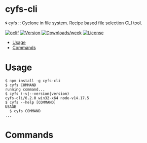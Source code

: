 cyfs-cli
========

🌀 cyfs :: Cyclone in file system. Recipe based file selection CLI tool.

[![oclif](https://img.shields.io/badge/cli-oclif-brightgreen.svg)](https://oclif.io)
[![Version](https://img.shields.io/npm/v/cyfs-cli.svg)](https://npmjs.org/package/cyfs-cli)
[![Downloads/week](https://img.shields.io/npm/dw/cyfs-cli.svg)](https://npmjs.org/package/cyfs-cli)
[![License](https://img.shields.io/npm/l/cyfs-cli.svg)](https://github.com/syon/cyfs-cli/blob/master/package.json)

<!-- toc -->
* [Usage](#usage)
* [Commands](#commands)
<!-- tocstop -->
# Usage
<!-- usage -->
```sh-session
$ npm install -g cyfs-cli
$ cyfs COMMAND
running command...
$ cyfs (-v|--version|version)
cyfs-cli/0.2.0 win32-x64 node-v14.17.5
$ cyfs --help [COMMAND]
USAGE
  $ cyfs COMMAND
...
```
<!-- usagestop -->
# Commands
<!-- commands -->

<!-- commandsstop -->
